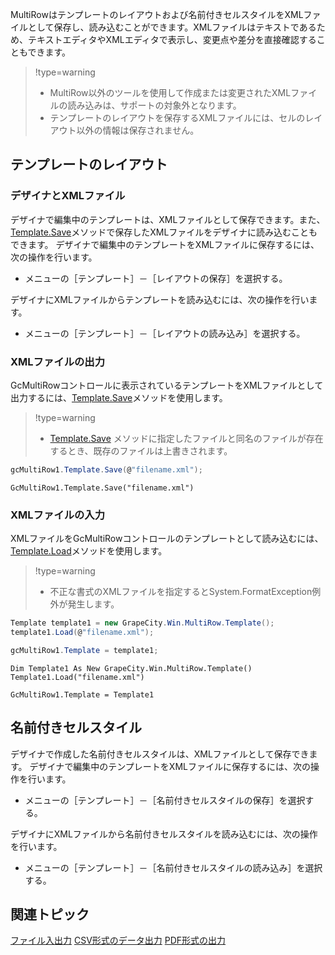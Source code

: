 MultiRowはテンプレートのレイアウトおよび名前付きセルスタイルをXMLファイルとして保存し、読み込むことができます。XMLファイルはテキストであるため、テキストエディタやXMLエディタで表示し、変更点や差分を直接確認することもできます。

> !type=warning
>
> * MultiRow以外のツールを使用して作成または変更されたXMLファイルの読み込みは、サポートの対象外となります。
> * テンプレートのレイアウトを保存するXMLファイルには、セルのレイアウト以外の情報は保存されません。

## テンプレートのレイアウト

### デザイナとXMLファイル

デザイナで編集中のテンプレートは、XMLファイルとして保存できます。また、[Template.Save](gcdocsite__documentlink?toc-item-id=29b8e531-69ce-474d-9a24-2a6078501509)メソッドで保存したXMLファイルをデザイナに読み込むこともできます。
デザイナで編集中のテンプレートをXMLファイルに保存するには、次の操作を行います。

* メニューの［テンプレート］－［レイアウトの保存］を選択する。

デザイナにXMLファイルからテンプレートを読み込むには、次の操作を行います。

* メニューの［テンプレート］－［レイアウトの読み込み］を選択する。

### XMLファイルの出力

GcMultiRowコントロールに表示されているテンプレートをXMLファイルとして出力するには、[Template.Save](gcdocsite__documentlink?toc-item-id=29b8e531-69ce-474d-9a24-2a6078501509)メソッドを使用します。

> !type=warning
>
> * [Template.Save](gcdocsite__documentlink?toc-item-id=29b8e531-69ce-474d-9a24-2a6078501509) メソッドに指定したファイルと同名のファイルが存在するとき、既存のファイルは上書きされます。
```csharp
gcMultiRow1.Template.Save(@"filename.xml");
```

```vbnet
GcMultiRow1.Template.Save("filename.xml")
```

### XMLファイルの入力

XMLファイルをGcMultiRowコントロールのテンプレートとして読み込むには、[Template.Load](gcdocsite__documentlink?toc-item-id=2e5d94a2-dabf-4bb9-870f-41143eca6a5e)メソッドを使用します。

> !type=warning
>
> * 不正な書式のXMLファイルを指定するとSystem.FormatException例外が発生します。
```csharp
Template template1 = new GrapeCity.Win.MultiRow.Template();
template1.Load(@"filename.xml");

gcMultiRow1.Template = template1;
```

```vbnet
Dim Template1 As New GrapeCity.Win.MultiRow.Template()
Template1.Load("filename.xml")

GcMultiRow1.Template = Template1
```

## 名前付きセルスタイル

デザイナで作成した名前付きセルスタイルは、XMLファイルとして保存できます。
デザイナで編集中のテンプレートをXMLファイルに保存するには、次の操作を行います。

* メニューの［テンプレート］－［名前付きセルスタイルの保存］を選択する。

デザイナにXMLファイルから名前付きセルスタイルを読み込むには、次の操作を行います。

* メニューの［テンプレート］－［名前付きセルスタイルの読み込み］を選択する。

## 関連トピック

[ファイル入出力](gcdocsite__documentlink?toc-item-id=09974051-9d1b-49e6-84cd-c3107a27e391)
[CSV形式のデータ出力](gcdocsite__documentlink?toc-item-id=05678c69-4150-43f6-bdb4-7596570ebebe)
[PDF形式の出力](gcdocsite__documentlink?toc-item-id=581a2a94-5c1a-41b5-b2e0-4b02f7a34216)

<br>

